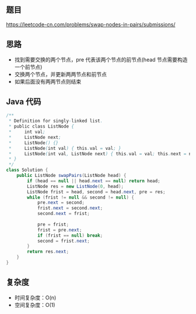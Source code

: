 ## 题目
https://leetcode-cn.com/problems/swap-nodes-in-pairs/submissions/

## 思路
- 找到需要交换的两个节点，pre 代表该两个节点的前节点(head 节点需要构造一个前节点)
- 交换两个节点，并更新两两节点和前节点
- 如果后面没有两两节点则结束

## Java 代码
```java
/**
 * Definition for singly-linked list.
 * public class ListNode {
 *     int val;
 *     ListNode next;
 *     ListNode() {}
 *     ListNode(int val) { this.val = val; }
 *     ListNode(int val, ListNode next) { this.val = val; this.next = next; }
 * }
 */
class Solution {
    public ListNode swapPairs(ListNode head) {
        if (head == null || head.next == null) return head;
        ListNode res = new ListNode(0, head);
        ListNode frist = head, second = head.next, pre = res;
        while (frist != null && second != null) {
            pre.next = second;
            frist.next = second.next;
            second.next = frist;
            
            pre = frist;
            frist = pre.next;
            if (frist == null) break;
            second = frist.next;
        }
        return res.next;
    }
}
```

## 复杂度
- 时间复杂度：O(n)
- 空间复杂度：O(1)
